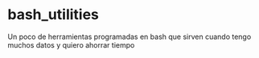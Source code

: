 # bash_utilities
Un poco de herramientas programadas en bash que sirven cuando tengo muchos datos y quiero ahorrar tiempo

